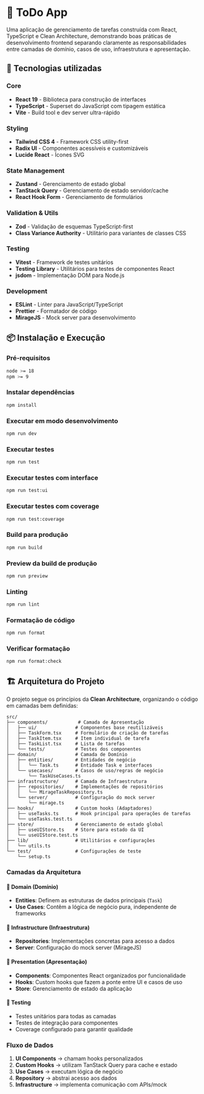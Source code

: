 # 📝 ToDo App

Uma aplicação de gerenciamento de tarefas construída com React, TypeScript e Clean Architecture, demonstrando boas práticas de desenvolvimento frontend separando claramente as responsabilidades entre camadas de domínio, casos de uso, infraestrutura e apresentação.

## 🚀 Tecnologias utilizadas

### Core

- **React 19** - Biblioteca para construção de interfaces
- **TypeScript** - Superset do JavaScript com tipagem estática
- **Vite** - Build tool e dev server ultra-rápido

### Styling

- **Tailwind CSS 4** - Framework CSS utility-first
- **Radix UI** - Componentes acessíveis e customizáveis
- **Lucide React** - Ícones SVG

### State Management

- **Zustand** - Gerenciamento de estado global
- **TanStack Query** - Gerenciamento de estado servidor/cache
- **React Hook Form** - Gerenciamento de formulários

### Validation & Utils

- **Zod** - Validação de esquemas TypeScript-first
- **Class Variance Authority** - Utilitário para variantes de classes CSS

### Testing

- **Vitest** - Framework de testes unitários
- **Testing Library** - Utilitários para testes de componentes React
- **jsdom** - Implementação DOM para Node.js

### Development

- **ESLint** - Linter para JavaScript/TypeScript
- **Prettier** - Formatador de código
- **MirageJS** - Mock server para desenvolvimento

## 📦 Instalação e Execução

### Pré-requisitos

```bash
node >= 18
npm >= 9
```

### Instalar dependências

```bash
npm install
```

### Executar em modo desenvolvimento

```bash
npm run dev
```

### Executar testes

```bash
npm run test
```

### Executar testes com interface

```bash
npm run test:ui
```

### Executar testes com coverage

```bash
npm run test:coverage
```

### Build para produção

```bash
npm run build
```

### Preview da build de produção

```bash
npm run preview
```

### Linting

```bash
npm run lint
```

### Formatação de código

```bash
npm run format
```

### Verificar formatação

```bash
npm run format:check
```

## 🏗️ Arquitetura do Projeto

O projeto segue os princípios da **Clean Architecture**, organizando o código em camadas bem definidas:

```
src/
├── components/           # Camada de Apresentação
│   ├── ui/              # Componentes base reutilizáveis
│   ├── TaskForm.tsx     # Formulário de criação de tarefas
│   ├── TaskItem.tsx     # Item individual de tarefa
│   ├── TaskList.tsx     # Lista de tarefas
│   └── tests/           # Testes dos componentes
├── domain/              # Camada de Domínio
│   ├── entities/        # Entidades de negócio
│   │   └── Task.ts      # Entidade Task e interfaces
│   └── usecases/        # Casos de uso/regras de negócio
│       └── TaskUseCases.ts
├── infrastructure/      # Camada de Infraestrutura
│   ├── repositories/    # Implementações de repositórios
│   │   └── MirageTaskRepository.ts
│   └── server/          # Configuração do mock server
│       └── mirage.ts
├── hooks/               # Custom hooks (Adaptadores)
│   ├── useTasks.ts      # Hook principal para operações de tarefas
│   └── useTasks.test.ts
├── store/               # Gerenciamento de estado global
│   ├── useUIStore.ts    # Store para estado da UI
│   └── useUIStore.test.ts
├── lib/                 # Utilitários e configurações
│   └── utils.ts
└── test/                # Configurações de teste
    └── setup.ts
```

### Camadas da Arquitetura

#### 🎯 Domain (Domínio)

- **Entities**: Definem as estruturas de dados principais (`Task`)
- **Use Cases**: Contêm a lógica de negócio pura, independente de frameworks

#### 🔌 Infrastructure (Infraestrutura)

- **Repositories**: Implementações concretas para acesso a dados
- **Server**: Configuração do mock server (MirageJS)

#### 🎨 Presentation (Apresentação)

- **Components**: Componentes React organizados por funcionalidade
- **Hooks**: Custom hooks que fazem a ponte entre UI e casos de uso
- **Store**: Gerenciamento de estado da aplicação

#### 🧪 Testing

- Testes unitários para todas as camadas
- Testes de integração para componentes
- Coverage configurado para garantir qualidade

### Fluxo de Dados

1. **UI Components** → chamam hooks personalizados
2. **Custom Hooks** → utilizam TanStack Query para cache e estado
3. **Use Cases** → executam lógica de negócio
4. **Repository** → abstrai acesso aos dados
5. **Infrastructure** → implementa comunicação com APIs/mock
